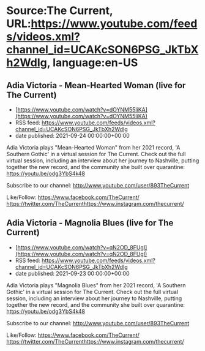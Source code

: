 # Source:The Current, URL:https://www.youtube.com/feeds/videos.xml?channel_id=UCAKcSON6PSG_JkTbXh2WdIg, language:en-US

## Adia Victoria - Mean-Hearted Woman (live for The Current)
 - [https://www.youtube.com/watch?v=dOYNM55IiKA](https://www.youtube.com/watch?v=dOYNM55IiKA)
 - RSS feed: https://www.youtube.com/feeds/videos.xml?channel_id=UCAKcSON6PSG_JkTbXh2WdIg
 - date published: 2021-09-24 00:00:00+00:00

Adia Victoria plays "Mean-Hearted Woman" from her 2021 record, 'A Southern Gothic' in a virtual session for The Current. Check out the full virtual session, including an interview about her journey to Nashville, putting together the new record, and the community she built over quarantine: https://youtu.be/odg3YbS4k48

Subscribe to our channel:
http://www.youtube.com/user/893TheCurrent

Like/Follow:
https://www.facebook.com/TheCurrent/​​​​
https://twitter.com/TheCurrent​​​​
https://www.instagram.com/thecurrent/

## Adia Victoria - Magnolia Blues (live for The Current)
 - [https://www.youtube.com/watch?v=qN2OD_8FUgI](https://www.youtube.com/watch?v=qN2OD_8FUgI)
 - RSS feed: https://www.youtube.com/feeds/videos.xml?channel_id=UCAKcSON6PSG_JkTbXh2WdIg
 - date published: 2021-09-23 00:00:00+00:00

Adia Victoria plays "Magnolia Blues" from her 2021 record, 'A Southern Gothic' in a virtual session for The Current. Check out the full virtual session, including an interview about her journey to Nashville, putting together the new record, and the community she built over quarantine: https://youtu.be/odg3YbS4k48

Subscribe to our channel:
http://www.youtube.com/user/893TheCurrent

Like/Follow:
https://www.facebook.com/TheCurrent/​​​​
https://twitter.com/TheCurrent​​​​
https://www.instagram.com/thecurrent/

